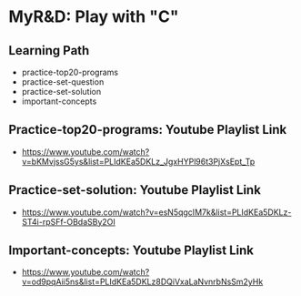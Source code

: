 # MyR&D: Play with "C"

## Learning Path
* practice-top20-programs
* practice-set-question
* practice-set-solution
* important-concepts


## Practice-top20-programs: Youtube Playlist Link
* https://www.youtube.com/watch?v=bKMvjssG5ys&list=PLIdKEa5DKLz_JgxHYPl96t3PjXsEpt_Tp

## Practice-set-solution: Youtube Playlist Link
* https://www.youtube.com/watch?v=esN5qgcIM7k&list=PLIdKEa5DKLz-ST4i-rpSFf-OBdaSBy2OI

## Important-concepts: Youtube Playlist Link
* https://www.youtube.com/watch?v=od9pqAii5ns&list=PLIdKEa5DKLz8DQiVxaLaNvnrbNsSm2yHk
